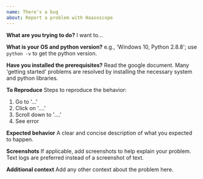 ```yaml
---
name: There's a bug
about: Report a problem with Haasoscope
---
```


**What are you trying to do?**
I want to...

**What is your OS and python version?**
e.g., 'Windows 10, Python 2.8.8'; use `python -v` to get the python version.

**Have you installed the prerequisites?**
Read the google document. Many 'getting started' problems are resolved by installing the necessary system and python libraries.

**To Reproduce**
Steps to reproduce the behavior:
1. Go to '...'
2. Click on '....'
3. Scroll down to '....'
4. See error

**Expected behavior**
A clear and concise description of what you expected to happen.

**Screenshots**
If applicable, add screenshots to help explain your problem. Text logs are preferred instead of a screenshot of text.

**Additional context**
Add any other context about the problem here.



